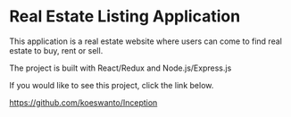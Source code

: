 # Real Estate Listing Application

This application is a real estate website where users can come to find real estate to buy, rent or sell.

The project is built with React/Redux and Node.js/Express.js

If you would like to see this project, click the link below.


https://github.com/koeswanto/Inception
